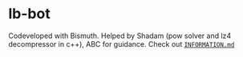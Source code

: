 # lb-bot

Codeveloped with Bismuth. Helped by Shadam (pow solver and lz4 decompressor in c++), ABC for guidance. Check out [`INFORMATION.md`](https://github.com/Altanis/lb-bot/blob/main/INFORMATION.md)

